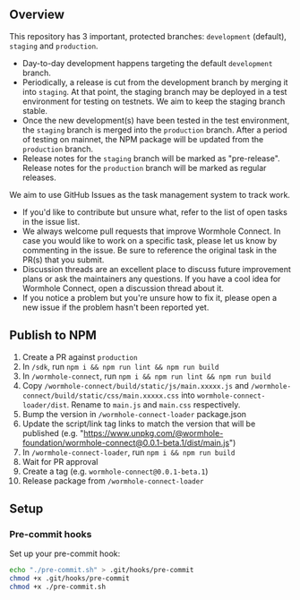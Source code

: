 ## Overview

This repository has 3 important, protected branches: `development` (default), `staging` and `production`.

- Day-to-day development happens targeting the default `development` branch. 
- Periodically, a release is cut from the development branch by merging it into `staging`. At that point, the staging branch may be deployed in a test environment for testing on testnets. We aim to keep the staging branch stable.
- Once the new development(s) have been tested in the test environment, the `staging` branch is merged into the `production` branch. After a period of testing on mainnet, the NPM package will be updated from the `production` branch.
- Release notes for the `staging` branch will be marked as "pre-release". Release notes for the `production` branch will be marked as regular releases.

We aim to use GitHub Issues as the task management system to track work.

- If you'd like to contribute but unsure what, refer to the list of open tasks in the issue list.
- We always welcome pull requests that improve Wormhole Connect. In case you would like to work on a specific task, please let us know by commenting in the issue. Be sure to reference the original task in the PR(s) that you submit. 
- Discussion threads are an excellent place to discuss future improvement plans or ask the maintainers any questions. If you have a cool idea for Wormhole Connect, open a discussion thread about it.
- If you notice a problem but you're unsure how to fix it, please open a new issue if the problem hasn't been reported yet.

## Publish to NPM

1. Create a PR against `production`
2. In `/sdk`, run `npm i && npm run lint && npm run build`
3. In `/wormhole-connect`, run `npm i && npm run lint && npm run build`
4. Copy `/wormhole-connect/build/static/js/main.xxxxx.js` and `/wormhole-connect/build/static/css/main.xxxxx.css` into `wormhole-connect-loader/dist`. Rename to `main.js` and `main.css` respectively.
5. Bump the version in `/wormhole-connect-loader` package.json
6. Update the script/link tag links to match the version that will be published (e.g. "https://www.unpkg.com/@wormhole-foundation/wormhole-connect@0.0.1-beta.1/dist/main.js")
7. In `/wormhole-connect-loader`, run `npm i && npm run build`
8. Wait for PR approval
9. Create a tag (e.g. `wormhole-connect@0.0.1-beta.1`)
10. Release package from `/wormhole-connect-loader`

## Setup

### Pre-commit hooks

Set up your pre-commit hook:

```bash
echo "./pre-commit.sh" > .git/hooks/pre-commit
chmod +x .git/hooks/pre-commit
chmod +x ./pre-commit.sh
```
